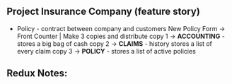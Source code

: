 ## Project Insurance Company (feature story)
- Policy - contract between company and customers
     New Policy Form -> Front Counter | Make 3 copies and distribute<enter>
            copy 1 -> **ACCOUNTING** - stores a big bag of cash<enter>
            copy 2 -> **CLAIMS** - history stores a list of every claim<enter>
            copy 3 -> **POLICY** - stores a list of active policies

## Redux Notes:
